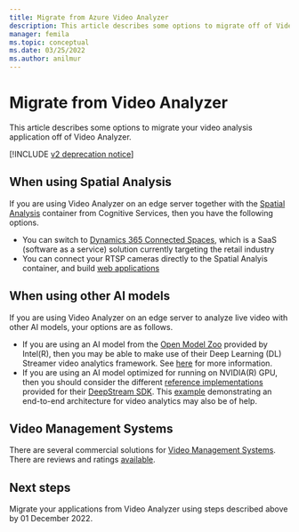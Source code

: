 ```yaml
---
title: Migrate from Azure Video Analyzer
description: This article describes some options to migrate off of Video Analyzer
manager: femila
ms.topic: conceptual
ms.date: 03/25/2022
ms.author: anilmur
---
```


# Migrate from Video Analyzer

This article describes some options to migrate your video analysis application off of Video Analyzer. 

[!INCLUDE [v2 deprecation notice](./includes/v2-deprecation-notice.md)]

## When using Spatial Analysis

If you are using Video Analyzer on an edge server together with the [Spatial Analysis](../cognitive-services/computer-vision/intro-to-spatial-analysis-public-preview) container from Cognitive Services, then you have the following options.

* You can switch to [Dynamics 365 Connected Spaces](https://docs.microsoft.com/dynamics365/connected-spaces/), which is a SaaS (software as a service) solution currently targeting the retail industry
* You can connect your RTSP cameras directly to the Spatial Analyis container, and build [web applications](../cognitive-services/computer-vision/spatial-analysis-web-app)

## When using other AI models

If you are using Video Analyzer on an edge server to analyze live video with other AI models, your options are as follows.

* If you are using an AI model from the [Open Model Zoo](https://github.com/openvinotoolkit/open_model_zoo) provided by Intel(R), then you may be able to make use of their Deep Learning (DL) Streamer video analytics framework. See [here](https://github.com/openvinotoolkit/dlstreamer_gst) for more information.
* If you are using an AI model optimized for running on NVIDIA(R) GPU, then you should consider the different [reference implementations](https://developer.nvidia.com/deepstream-getting-started) provided for their [DeepStream SDK](https://developer.nvidia.com/deepstream-sdk). This [example](https://github.com/toolboc/Intelligent-Video-Analytics-with-NVIDIA-Jetson-and-Microsoft-Azure) demonstrating an end-to-end architecture for video analytics may also be of help.

## Video Management Systems

There are several commercial solutions for [Video Management Systems](./terminology.md#vms). There are reviews and ratings [available](https://www.gartner.com/reviews/market/video-surveillance-management-systems).

## Next steps

Migrate your applications from Video Analyzer using steps described above by 01 December 2022.




